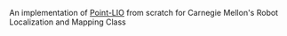 An implementation of [Point-LIO](https://github.com/hku-mars/Point-LIO) from scratch for Carnegie Mellon's Robot Localization and Mapping Class
